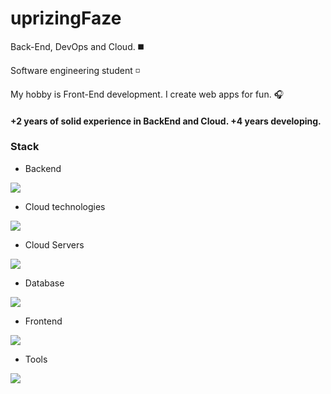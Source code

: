 <h1 align="left">uprizingFaze</h1>


<p aling="left">Back-End, DevOps and Cloud. ◼️</p>
<p aling="left">Software engineering student ◽️ </p>  
<p aling="left">My hobby is Front-End development. I create web apps for fun. 🎧</p>
<h4 aling="left">+2 years of solid experience in BackEnd and Cloud. +4 years developing.</h4>

<h3 align="left">Stack</h3>

- Backend
<p align="left">
  <a href="https://github.com/syvixor/skills-icons">
    <img src="https://skills-icons.vercel.app/api/icons?i=ts,go,hono,bun,py,java,nodejs,jest,drizzle" />
  </a>
</p>

- Cloud technologies
<p align="left">
  <a href="https://github.com/syvixor/skills-icons">
    <img src="https://skills-icons.vercel.app/api/icons?i=docker,kubernetes,terraform,jenkins,argocd" />
  </a>
</p>

- Cloud Servers
<p align="left">
  <div >
    <img src="https://skills-icons.vercel.app/api/icons?i=aws,digitalocean,vercel,supabase,azure,cloudinary" />
  </div>
</p>

- Database
<p align="left">
  <a href="https://github.com/syvixor/skills-icons">
    <img src="https://skills-icons.vercel.app/api/icons?i=postgresql,mongodb,redis" />
  </a>
</p>

- Frontend
<p align="left">
  <a href="https://github.com/syvixor/skills-icons">
    <img src="https://skills-icons.vercel.app/api/icons?i=nextjs,svelte,expo,tailwind,shadcnui" />
  </a>
</p>

- Tools
<p align="left">
  <a href="https://github.com/syvixor/skills-icons">
    <img src="https://skills-icons.vercel.app/api/icons?i=git,github,postman,figma,githubactions" />
  </a>
</p>
